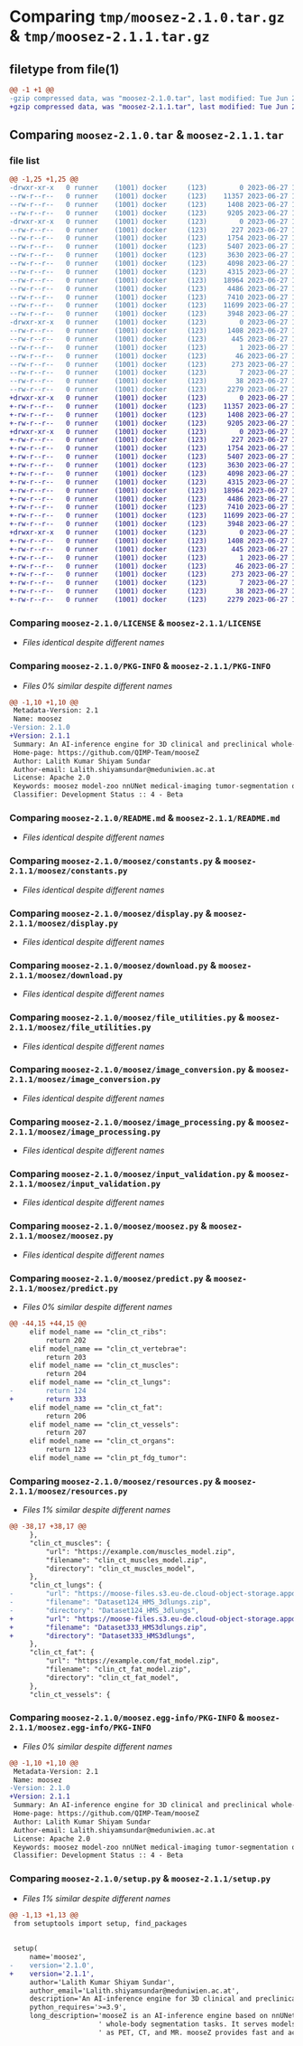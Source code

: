 # Comparing `tmp/moosez-2.1.0.tar.gz` & `tmp/moosez-2.1.1.tar.gz`

## filetype from file(1)

```diff
@@ -1 +1 @@
-gzip compressed data, was "moosez-2.1.0.tar", last modified: Tue Jun 27 13:04:27 2023, max compression
+gzip compressed data, was "moosez-2.1.1.tar", last modified: Tue Jun 27 13:38:16 2023, max compression
```

## Comparing `moosez-2.1.0.tar` & `moosez-2.1.1.tar`

### file list

```diff
@@ -1,25 +1,25 @@
-drwxr-xr-x   0 runner    (1001) docker     (123)        0 2023-06-27 13:04:27.916004 moosez-2.1.0/
--rw-r--r--   0 runner    (1001) docker     (123)    11357 2023-06-27 13:04:14.000000 moosez-2.1.0/LICENSE
--rw-r--r--   0 runner    (1001) docker     (123)     1408 2023-06-27 13:04:27.916004 moosez-2.1.0/PKG-INFO
--rw-r--r--   0 runner    (1001) docker     (123)     9205 2023-06-27 13:04:14.000000 moosez-2.1.0/README.md
-drwxr-xr-x   0 runner    (1001) docker     (123)        0 2023-06-27 13:04:27.912004 moosez-2.1.0/moosez/
--rw-r--r--   0 runner    (1001) docker     (123)      227 2023-06-27 13:04:14.000000 moosez-2.1.0/moosez/__init__.py
--rw-r--r--   0 runner    (1001) docker     (123)     1754 2023-06-27 13:04:14.000000 moosez-2.1.0/moosez/constants.py
--rw-r--r--   0 runner    (1001) docker     (123)     5407 2023-06-27 13:04:14.000000 moosez-2.1.0/moosez/display.py
--rw-r--r--   0 runner    (1001) docker     (123)     3630 2023-06-27 13:04:14.000000 moosez-2.1.0/moosez/download.py
--rw-r--r--   0 runner    (1001) docker     (123)     4098 2023-06-27 13:04:14.000000 moosez-2.1.0/moosez/file_utilities.py
--rw-r--r--   0 runner    (1001) docker     (123)     4315 2023-06-27 13:04:14.000000 moosez-2.1.0/moosez/image_conversion.py
--rw-r--r--   0 runner    (1001) docker     (123)    18964 2023-06-27 13:04:14.000000 moosez-2.1.0/moosez/image_processing.py
--rw-r--r--   0 runner    (1001) docker     (123)     4486 2023-06-27 13:04:14.000000 moosez-2.1.0/moosez/input_validation.py
--rw-r--r--   0 runner    (1001) docker     (123)     7410 2023-06-27 13:04:14.000000 moosez-2.1.0/moosez/moosez.py
--rw-r--r--   0 runner    (1001) docker     (123)    11699 2023-06-27 13:04:14.000000 moosez-2.1.0/moosez/predict.py
--rw-r--r--   0 runner    (1001) docker     (123)     3948 2023-06-27 13:04:14.000000 moosez-2.1.0/moosez/resources.py
-drwxr-xr-x   0 runner    (1001) docker     (123)        0 2023-06-27 13:04:27.916004 moosez-2.1.0/moosez.egg-info/
--rw-r--r--   0 runner    (1001) docker     (123)     1408 2023-06-27 13:04:27.000000 moosez-2.1.0/moosez.egg-info/PKG-INFO
--rw-r--r--   0 runner    (1001) docker     (123)      445 2023-06-27 13:04:27.000000 moosez-2.1.0/moosez.egg-info/SOURCES.txt
--rw-r--r--   0 runner    (1001) docker     (123)        1 2023-06-27 13:04:27.000000 moosez-2.1.0/moosez.egg-info/dependency_links.txt
--rw-r--r--   0 runner    (1001) docker     (123)       46 2023-06-27 13:04:27.000000 moosez-2.1.0/moosez.egg-info/entry_points.txt
--rw-r--r--   0 runner    (1001) docker     (123)      273 2023-06-27 13:04:27.000000 moosez-2.1.0/moosez.egg-info/requires.txt
--rw-r--r--   0 runner    (1001) docker     (123)        7 2023-06-27 13:04:27.000000 moosez-2.1.0/moosez.egg-info/top_level.txt
--rw-r--r--   0 runner    (1001) docker     (123)       38 2023-06-27 13:04:27.916004 moosez-2.1.0/setup.cfg
--rw-r--r--   0 runner    (1001) docker     (123)     2279 2023-06-27 13:04:14.000000 moosez-2.1.0/setup.py
+drwxr-xr-x   0 runner    (1001) docker     (123)        0 2023-06-27 13:38:16.065827 moosez-2.1.1/
+-rw-r--r--   0 runner    (1001) docker     (123)    11357 2023-06-27 13:38:06.000000 moosez-2.1.1/LICENSE
+-rw-r--r--   0 runner    (1001) docker     (123)     1408 2023-06-27 13:38:16.065827 moosez-2.1.1/PKG-INFO
+-rw-r--r--   0 runner    (1001) docker     (123)     9205 2023-06-27 13:38:06.000000 moosez-2.1.1/README.md
+drwxr-xr-x   0 runner    (1001) docker     (123)        0 2023-06-27 13:38:16.065827 moosez-2.1.1/moosez/
+-rw-r--r--   0 runner    (1001) docker     (123)      227 2023-06-27 13:38:06.000000 moosez-2.1.1/moosez/__init__.py
+-rw-r--r--   0 runner    (1001) docker     (123)     1754 2023-06-27 13:38:06.000000 moosez-2.1.1/moosez/constants.py
+-rw-r--r--   0 runner    (1001) docker     (123)     5407 2023-06-27 13:38:06.000000 moosez-2.1.1/moosez/display.py
+-rw-r--r--   0 runner    (1001) docker     (123)     3630 2023-06-27 13:38:06.000000 moosez-2.1.1/moosez/download.py
+-rw-r--r--   0 runner    (1001) docker     (123)     4098 2023-06-27 13:38:06.000000 moosez-2.1.1/moosez/file_utilities.py
+-rw-r--r--   0 runner    (1001) docker     (123)     4315 2023-06-27 13:38:06.000000 moosez-2.1.1/moosez/image_conversion.py
+-rw-r--r--   0 runner    (1001) docker     (123)    18964 2023-06-27 13:38:06.000000 moosez-2.1.1/moosez/image_processing.py
+-rw-r--r--   0 runner    (1001) docker     (123)     4486 2023-06-27 13:38:06.000000 moosez-2.1.1/moosez/input_validation.py
+-rw-r--r--   0 runner    (1001) docker     (123)     7410 2023-06-27 13:38:06.000000 moosez-2.1.1/moosez/moosez.py
+-rw-r--r--   0 runner    (1001) docker     (123)    11699 2023-06-27 13:38:06.000000 moosez-2.1.1/moosez/predict.py
+-rw-r--r--   0 runner    (1001) docker     (123)     3948 2023-06-27 13:38:06.000000 moosez-2.1.1/moosez/resources.py
+drwxr-xr-x   0 runner    (1001) docker     (123)        0 2023-06-27 13:38:16.065827 moosez-2.1.1/moosez.egg-info/
+-rw-r--r--   0 runner    (1001) docker     (123)     1408 2023-06-27 13:38:16.000000 moosez-2.1.1/moosez.egg-info/PKG-INFO
+-rw-r--r--   0 runner    (1001) docker     (123)      445 2023-06-27 13:38:16.000000 moosez-2.1.1/moosez.egg-info/SOURCES.txt
+-rw-r--r--   0 runner    (1001) docker     (123)        1 2023-06-27 13:38:16.000000 moosez-2.1.1/moosez.egg-info/dependency_links.txt
+-rw-r--r--   0 runner    (1001) docker     (123)       46 2023-06-27 13:38:16.000000 moosez-2.1.1/moosez.egg-info/entry_points.txt
+-rw-r--r--   0 runner    (1001) docker     (123)      273 2023-06-27 13:38:16.000000 moosez-2.1.1/moosez.egg-info/requires.txt
+-rw-r--r--   0 runner    (1001) docker     (123)        7 2023-06-27 13:38:16.000000 moosez-2.1.1/moosez.egg-info/top_level.txt
+-rw-r--r--   0 runner    (1001) docker     (123)       38 2023-06-27 13:38:16.065827 moosez-2.1.1/setup.cfg
+-rw-r--r--   0 runner    (1001) docker     (123)     2279 2023-06-27 13:38:06.000000 moosez-2.1.1/setup.py
```

### Comparing `moosez-2.1.0/LICENSE` & `moosez-2.1.1/LICENSE`

 * *Files identical despite different names*

### Comparing `moosez-2.1.0/PKG-INFO` & `moosez-2.1.1/PKG-INFO`

 * *Files 0% similar despite different names*

```diff
@@ -1,10 +1,10 @@
 Metadata-Version: 2.1
 Name: moosez
-Version: 2.1.0
+Version: 2.1.1
 Summary: An AI-inference engine for 3D clinical and preclinical whole-body segmentation tasks
 Home-page: https://github.com/QIMP-Team/mooseZ
 Author: Lalith Kumar Shiyam Sundar
 Author-email: Lalith.shiyamsundar@meduniwien.ac.at
 License: Apache 2.0
 Keywords: moosez model-zoo nnUNet medical-imaging tumor-segmentation organ-segmentation bone-segmentation lung-segmentation muscle-segmentation fat-segmentation vessel-segmentation vertebral-segmentation rib-segmentation preclinical-segmentation clinical-segmentation
 Classifier: Development Status :: 4 - Beta
```

### Comparing `moosez-2.1.0/README.md` & `moosez-2.1.1/README.md`

 * *Files identical despite different names*

### Comparing `moosez-2.1.0/moosez/constants.py` & `moosez-2.1.1/moosez/constants.py`

 * *Files identical despite different names*

### Comparing `moosez-2.1.0/moosez/display.py` & `moosez-2.1.1/moosez/display.py`

 * *Files identical despite different names*

### Comparing `moosez-2.1.0/moosez/download.py` & `moosez-2.1.1/moosez/download.py`

 * *Files identical despite different names*

### Comparing `moosez-2.1.0/moosez/file_utilities.py` & `moosez-2.1.1/moosez/file_utilities.py`

 * *Files identical despite different names*

### Comparing `moosez-2.1.0/moosez/image_conversion.py` & `moosez-2.1.1/moosez/image_conversion.py`

 * *Files identical despite different names*

### Comparing `moosez-2.1.0/moosez/image_processing.py` & `moosez-2.1.1/moosez/image_processing.py`

 * *Files identical despite different names*

### Comparing `moosez-2.1.0/moosez/input_validation.py` & `moosez-2.1.1/moosez/input_validation.py`

 * *Files identical despite different names*

### Comparing `moosez-2.1.0/moosez/moosez.py` & `moosez-2.1.1/moosez/moosez.py`

 * *Files identical despite different names*

### Comparing `moosez-2.1.0/moosez/predict.py` & `moosez-2.1.1/moosez/predict.py`

 * *Files 0% similar despite different names*

```diff
@@ -44,15 +44,15 @@
     elif model_name == "clin_ct_ribs":
         return 202
     elif model_name == "clin_ct_vertebrae":
         return 203
     elif model_name == "clin_ct_muscles":
         return 204
     elif model_name == "clin_ct_lungs":
-        return 124
+        return 333
     elif model_name == "clin_ct_fat":
         return 206
     elif model_name == "clin_ct_vessels":
         return 207
     elif model_name == "clin_ct_organs":
         return 123
     elif model_name == "clin_pt_fdg_tumor":
```

### Comparing `moosez-2.1.0/moosez/resources.py` & `moosez-2.1.1/moosez/resources.py`

 * *Files 1% similar despite different names*

```diff
@@ -38,17 +38,17 @@
     },
     "clin_ct_muscles": {
         "url": "https://example.com/muscles_model.zip",
         "filename": "clin_ct_muscles_model.zip",
         "directory": "clin_ct_muscles_model",
     },
     "clin_ct_lungs": {
-        "url": "https://moose-files.s3.eu-de.cloud-object-storage.appdomain.cloud/HMS_3dlungs_10062023.zip",
-        "filename": "Dataset124_HMS_3dlungs.zip",
-        "directory": "Dataset124_HMS_3dlungs",
+        "url": "https://moose-files.s3.eu-de.cloud-object-storage.appdomain.cloud/clin_ct_lungs_24062023.zip",
+        "filename": "Dataset333_HMS3dlungs.zip",
+        "directory": "Dataset333_HMS3dlungs",
     },
     "clin_ct_fat": {
         "url": "https://example.com/fat_model.zip",
         "filename": "clin_ct_fat_model.zip",
         "directory": "clin_ct_fat_model",
     },
     "clin_ct_vessels": {
```

### Comparing `moosez-2.1.0/moosez.egg-info/PKG-INFO` & `moosez-2.1.1/moosez.egg-info/PKG-INFO`

 * *Files 0% similar despite different names*

```diff
@@ -1,10 +1,10 @@
 Metadata-Version: 2.1
 Name: moosez
-Version: 2.1.0
+Version: 2.1.1
 Summary: An AI-inference engine for 3D clinical and preclinical whole-body segmentation tasks
 Home-page: https://github.com/QIMP-Team/mooseZ
 Author: Lalith Kumar Shiyam Sundar
 Author-email: Lalith.shiyamsundar@meduniwien.ac.at
 License: Apache 2.0
 Keywords: moosez model-zoo nnUNet medical-imaging tumor-segmentation organ-segmentation bone-segmentation lung-segmentation muscle-segmentation fat-segmentation vessel-segmentation vertebral-segmentation rib-segmentation preclinical-segmentation clinical-segmentation
 Classifier: Development Status :: 4 - Beta
```

### Comparing `moosez-2.1.0/setup.py` & `moosez-2.1.1/setup.py`

 * *Files 1% similar despite different names*

```diff
@@ -1,13 +1,13 @@
 from setuptools import setup, find_packages
 
 
 setup(
     name='moosez',
-    version='2.1.0',
+    version='2.1.1',
     author='Lalith Kumar Shiyam Sundar',
     author_email='Lalith.shiyamsundar@meduniwien.ac.at',
     description='An AI-inference engine for 3D clinical and preclinical whole-body segmentation tasks',
     python_requires='>=3.9',
     long_description='mooseZ is an AI-inference engine based on nnUNet, designed for 3D clinical and preclinical'
                      ' whole-body segmentation tasks. It serves models tailored towards different modalities such'
                      ' as PET, CT, and MR. mooseZ provides fast and accurate segmentation results, making it a '
```

